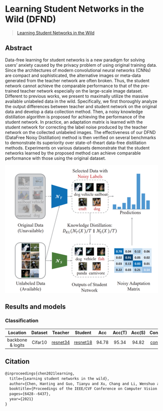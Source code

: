 # Learning Student Networks in the Wild (DFND)

> [Learning Student Networks in the Wild](https://openaccess.thecvf.com/content/CVPR2021/papers/Chen_Learning_Student_Networks_in_the_Wild_CVPR_2021_paper.pdf)

<!-- [ALGORITHM] -->

## Abstract

Data-free learning for student networks is a new paradigm for solving users’ anxiety caused by the privacy problem of using original training data. Since the architectures of modern convolutional neural networks (CNNs) are compact and sophisticated, the alternative images or meta-data generated from the teacher network are often broken. Thus, the student network cannot achieve the comparable performance to that of the pre-trained teacher network especially on the large-scale image dataset. Different to previous works, we present to maximally utilize the massive available unlabeled data in the wild. Specifically, we first thoroughly analyze the output differences between teacher and student network on the original data and develop a data collection method. Then, a noisy knowledge distillation algorithm is proposed for achieving the performance of the student network. In practice, an adaptation matrix is learned with the student network for correcting the label noise produced by the teacher network on the collected unlabeled images. The effectiveness of our DFND (DataFree Noisy Distillation) method is then verified on several benchmarks to demonstrate its superiority over state-of-theart data-free distillation methods. Experiments on various datasets demonstrate that the student networks learned by the proposed method can achieve comparable performance with those using the original dataset.

<img width="910" alt="pipeline" src="./dfnd.PNG">

## Results and models

### Classification

|     Location      | Dataset |                                                     Teacher                                                     |                                                     Student                                                     |  Acc  | Acc(T) | Acc(S) |                           Config                            |                                                                                                                                                                                                                                                                                                                                                                                  |
| :---------------: | :-----: | :-------------------------------------------------------------------------------------------------------------: | :-------------------------------------------------------------------------------------------------------------: | :---: | :----: | :----: | :---------------------------------------------------------: | :---------------------------------------------------------------------------------------------------------------------------------------------------------------------------------------------------------------------------------------------------------------------------------------------------------------------------------------------------------------------------------------- |
| backbone & logits | Cifar10 | [resnet34](https://github.com/open-mmlab/mmclassification/blob/master/configs/resnet/resnet34_8xb16_cifar10.py) | [resnet18](https://github.com/open-mmlab/mmclassification/blob/master/configs/resnet/resnet18_8xb16_cifar10.py) | 94.78 | 95.34 | 94.82 | [config](./dfnd_logits_resnet34_resnet18_8xb32_cifar10.py) | [student](https://drive.google.com/file/d/1_MekfTkCsEl68meWPqtdNZIxdJO2R2Eb/view?usp=drive_link) |

## Citation

```latex
@inproceedings{chen2021learning,
  title={Learning student networks in the wild},
  author={Chen, Hanting and Guo, Tianyu and Xu, Chang and Li, Wenshuo and Xu, Chunjing and Xu, Chao and Wang, Yunhe},
  booktitle={Proceedings of the IEEE/CVF Conference on Computer Vision and Pattern Recognition},
  pages={6428--6437},
  year={2021}
}
```
